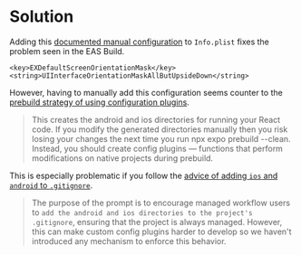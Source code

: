 # Solution

Adding this [documented manual configuration](https://github.com/expo/expo/tree/sdk-48/packages/expo-screen-orientation#configure-for-ios)
to `Info.plist` fixes the problem seen in the EAS Build.

```
<key>EXDefaultScreenOrientationMask</key>
<string>UIInterfaceOrientationMaskAllButUpsideDown</string>
```

However, having to manually add this configuration seems counter to the [prebuild strategy of using configuration plugins](https://docs.expo.dev/workflow/prebuild/#usage).

> This creates the android and ios directories for running your React code. If you modify the generated directories
> manually then you risk losing your changes the next time you run npx expo prebuild --clean. Instead, you should create
> config plugins — functions that perform modifications on native projects during prebuild.

This is especially problematic if you follow the [advice of adding `ios` and `android` to `.gitignore`](https://docs.expo.dev/workflow/prebuild/#clean).

> The purpose of the prompt is to encourage managed workflow users to
> `add the android and ios directories to the project's .gitignore`,
> ensuring that the project is always managed. However, this can make
> custom config plugins harder to develop so we  haven't introduced any
> mechanism to enforce this behavior.